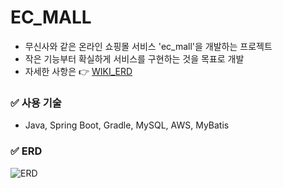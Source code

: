 # EC_MALL
- 무신사와 같은 온라인 쇼핑몰 서비스 'ec_mall'을 개발하는 프로젝트
- 작은 기능부터 확실하게 서비스를 구현하는 것을 목표로 개발
- 자세한 사항은 👉 [WIKI_ERD](https://github.com/SongHeeL/ec_mall_1/wiki/)

### ✅ 사용 기술
- Java, Spring Boot, Gradle, MySQL, AWS, MyBatis

### ✅ ERD
![ERD](https://user-images.githubusercontent.com/108327480/216895301-d917cd29-01a2-4881-b54a-f8c35880dac3.png)
